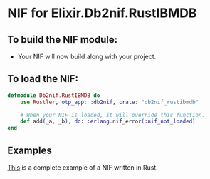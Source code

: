 # NIF for Elixir.Db2nif.RustIBMDB

## To build the NIF module:

- Your NIF will now build along with your project.

## To load the NIF:

```elixir
defmodule Db2nif.RustIBMDB do
    use Rustler, otp_app: :db2nif, crate: "db2nif_rustibmdb"

    # When your NIF is loaded, it will override this function.
    def add(_a, _b), do: :erlang.nif_error(:nif_not_loaded)
end
```

## Examples

[This](https://github.com/hansihe/NifIo) is a complete example of a NIF written in Rust.

